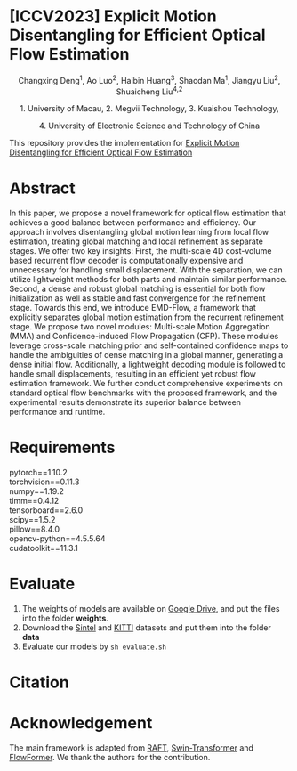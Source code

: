 # [ICCV2023] Explicit Motion Disentangling for Efficient Optical Flow Estimation

<p align="center">
Changxing Deng<sup>1</sup>, Ao Luo<sup>2</sup>, Haibin Huang<sup>3</sup>, Shaodan Ma<sup>1</sup>, Jiangyu Liu<sup>2</sup>, Shuaicheng Liu<sup>4,2</sup>
</p>
<p align="center">1. University of Macau, 2. Megvii Technology, 3. Kuaishou Technology, </p>
<p align="center">4. University of Electronic Science and Technology of China</p>

This repository provides the implementation for [Explicit Motion Disentangling for Efficient Optical Flow Estimation]()

# Abstract

In this paper, we propose a novel framework for optical flow estimation that achieves a good balance between performance and efficiency. Our approach involves disentangling global motion learning from local flow estimation, treating global matching and local refinement as separate stages. We offer two key insights: First, the multi-scale 4D cost-volume based recurrent flow decoder is computationally expensive and unnecessary for handling small displacement. With the separation, we can utilize lightweight methods for both parts and maintain similar performance. Second, a dense and robust global matching is essential for both flow initialization as well as stable and fast convergence for the refinement stage.
Towards this end, we introduce EMD-Flow, a framework that explicitly separates global motion estimation from the recurrent refinement stage. We propose two novel modules: Multi-scale Motion Aggregation (MMA) and Confidence-induced Flow Propagation (CFP). These modules leverage cross-scale matching prior and self-contained confidence maps to handle the ambiguities of dense matching in a global manner, generating a dense initial flow. Additionally, a lightweight decoding module is followed to handle small displacements, resulting in an efficient yet robust flow estimation framework. 
We further conduct comprehensive experiments on standard optical flow benchmarks with the proposed framework, and the experimental results demonstrate its superior balance between performance and runtime.

# Requirements
pytorch==1.10.2 \
torchvision==0.11.3 \
numpy==1.19.2 \
timm==0.4.12 \
tensorboard==2.6.0 \
scipy==1.5.2 \
pillow==8.4.0 \
opencv-python==4.5.5.64 \
cudatoolkit==11.3.1

# Evaluate
1. The weights of models are available on [Google Drive](), and put the files into the folder **weights**.
2. Download the [Sintel](http://sintel.is.tue.mpg.de/) and [KITTI](https://www.cvlibs.net/datasets/kitti/eval_scene_flow.php?benchmark=flow) datasets and put them into the folder **data**
3. Evaluate our models by ` sh evaluate.sh `

# Citation

# Acknowledgement
The main framework is adapted from [RAFT](https://github.com/princeton-vl/RAFT), [Swin-Transformer](https://github.com/microsoft/Swin-Transformer) and [FlowFormer](https://github.com/drinkingcoder/FlowFormer-Official). We thank the authors for the contribution.
